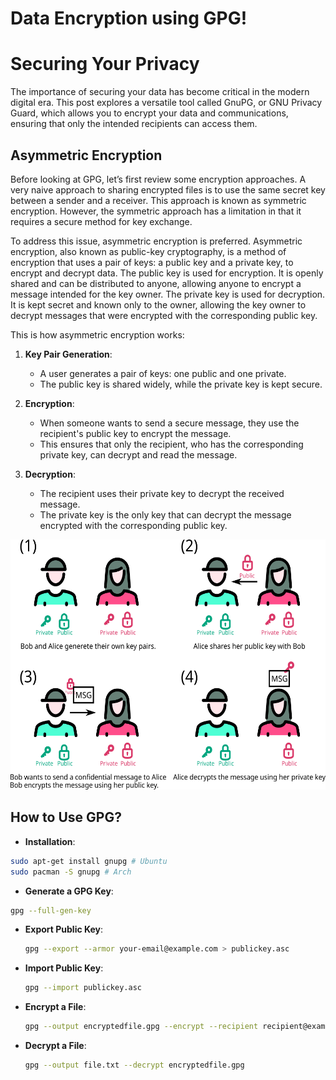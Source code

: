 # Data Encryption using GPG!


# Securing Your Privacy
The importance of securing your data has become critical in the modern digital era. This post explores a versatile tool called GnuPG, or GNU Privacy Guard, which allows you to encrypt your data and communications, ensuring that only the intended recipients can access them.

## Asymmetric Encryption
Before looking at GPG, let’s first review some encryption approaches. A very naive approach to sharing encrypted files is to use the same secret key between a sender and a receiver. This approach is known as symmetric encryption. However, the symmetric approach has a limitation in that it requires a secure method for key exchange.

To address this issue, asymmetric encryption is preferred. Asymmetric encryption, also known as public-key cryptography, is a method of encryption that uses a pair of keys: a public key and a private key, to encrypt and decrypt data. The public key is used for encryption. It is openly shared and can be distributed to anyone, allowing anyone to encrypt a message intended for the key owner. The private key is used for decryption. It is kept secret and known only to the owner, allowing the key owner to decrypt messages that were encrypted with the corresponding public key.

This is how asymmetric encryption works:

1. **Key Pair Generation**:
   - A user generates a pair of keys: one public and one private.
   - The public key is shared widely, while the private key is kept secure.

2. **Encryption**:
   - When someone wants to send a secure message, they use the recipient's public key to encrypt the message.
   - This ensures that only the recipient, who has the corresponding private key, can decrypt and read the message.

3. **Decryption**:
   - The recipient uses their private key to decrypt the received message.
   - The private key is the only key that can decrypt the message encrypted with the corresponding public key.

<img src="https://raw.githubusercontent.com/Han8931/han8931.github.io/main/assets/images/gpg_example.png" alt="GPG Example" height="400">


## How to Use GPG?

- **Installation**:
```sh
sudo apt-get install gnupg # Ubuntu
sudo pacman -S gnupg # Arch
```

- **Generate a GPG Key**:
```sh
gpg --full-gen-key
```

- **Export Public Key**:
  ```sh
  gpg --export --armor your-email@example.com > publickey.asc
  ```

- **Import Public Key**:
  ```sh
  gpg --import publickey.asc
  ```

- **Encrypt a File**:
  ```sh
  gpg --output encryptedfile.gpg --encrypt --recipient recipient@example.com file.txt
  ```

- **Decrypt a File**:
  ```sh
  gpg --output file.txt --decrypt encryptedfile.gpg
  ```



